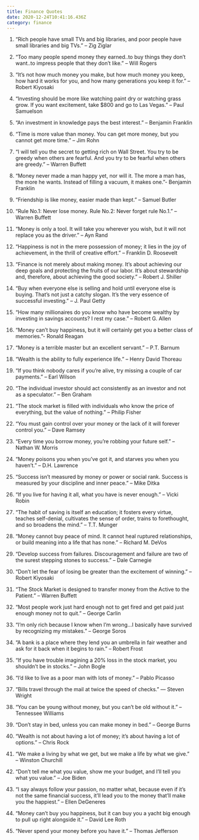 ```yaml
---
title: Finance Quotes
date: 2020-12-24T10:41:16.436Z
category: finance
---
```

1. “Rich people have small TVs and big libraries, and poor people have small libraries and big TVs.” – Zig Ziglar

 2. “Too many people spend money they earned..to buy things they don’t want..to impress people that they don’t like.” – Will Rogers

 3. “It’s not how much money you make, but how much money you keep, how hard it works for you, and how many generations you keep it for.” – Robert Kiyosaki

 4. “Investing should be more like watching paint dry or watching grass grow. If you want excitement, take $800 and go to Las Vegas.” – Paul Samuelson

 5. “An investment in knowledge pays the best interest.” – Benjamin Franklin

 6. “Time is more value than money. You can get more money, but you cannot get more time.” – Jim Rohn

 7. “I will tell you the secret to getting rich on Wall Street. You try to be greedy when others are fearful. And you try to be fearful when others are greedy.” – Warren Buffett

 8. “Money never made a man happy yet, nor will it. The more a man has, the more he wants. Instead of filling a vacuum, it makes one.”- Benjamin Franklin

 9. “Friendship is like money, easier made than kept.” – Samuel Butler

 10. “Rule No.1: Never lose money. Rule No.2: Never forget rule No.1.” – Warren Buffett

 11. “Money is only a tool. It will take you wherever you wish, but it will not replace you as the driver.” – Ayn Rand

 12. “Happiness is not in the mere possession of money; it lies in the joy of achievement, in the thrill of creative effort.” – Franklin D. Roosevelt

 13. “Finance is not merely about making money. It’s about achieving our deep goals and protecting the fruits of our labor. It’s about stewardship and, therefore, about achieving the good society.” – Robert J. Shiller

 14. “Buy when everyone else is selling and hold until everyone else is buying. That’s not just a catchy slogan. It’s the very essence of successful investing.” – J. Paul Getty

 15. “How many millionaires do you know who have become wealthy by investing in savings accounts? I rest my case.” – Robert G. Allen

 16. “Money can’t buy happiness, but it will certainly get you a better class of memories.”- Ronald Reagan

 17. “Money is a terrible master but an excellent servant.” – P.T. Barnum

 18. “Wealth is the ability to fully experience life.” – Henry David Thoreau

 19. “If you think nobody cares if you’re alive, try missing a couple of car payments.” – Earl Wilson

 20. “The individual investor should act consistently as an investor and not as a speculator.” – Ben Graham

 21. “The stock market is filled with individuals who know the price of everything, but the value of nothing.” – Philip Fisher

 22. “You must gain control over your money or the lack of it will forever control you.” – Dave Ramsey

 23. “Every time you borrow money, you’re robbing your future self.” – Nathan W. Morris

 24. “Money poisons you when you’ve got it, and starves you when you haven’t.” – D.H. Lawrence

 25. “Success isn’t measured by money or power or social rank. Success is measured by your discipline and inner peace.” – Mike Ditka

 26. “If you live for having it all, what you have is never enough.” – Vicki Robin

 27. “The habit of saving is itself an education; it fosters every virtue, teaches self-denial, cultivates the sense of order, trains to forethought, and so broadens the mind.” – T.T. Munger

 28. “Money cannot buy peace of mind. It cannot heal ruptured relationships, or build meaning into a life that has none.” – Richard M. DeVos

 29. “Develop success from failures. Discouragement and failure are two of the surest stepping stones to success.” – Dale Carnegie

 30. “Don’t let the fear of losing be greater than the excitement of winning.” – Robert Kiyosaki

 31. “The Stock Market is designed to transfer money from the Active to the Patient.” – Warren Buffett

 32. “Most people work just hard enough not to get fired and get paid just enough money not to quit.” – George Carlin

 33. “I’m only rich because I know when I’m wrong…I basically have survived by recognizing my mistakes.” – George Soros

 34. “A bank is a place where they lend you an umbrella in fair weather and ask for it back when it begins to rain.” – Robert Frost

 35. “If you have trouble imagining a 20% loss in the stock market, you shouldn’t be in stocks.” – John Bogle

 36. “I’d like to live as a poor man with lots of money.” – Pablo Picasso

 37. “Bills travel through the mail at twice the speed of checks.” — Steven Wright

 38. “You can be young without money, but you can’t be old without it.” – Tennessee Williams

 39. “Don’t stay in bed, unless you can make money in bed.” – George Burns

 40. “Wealth is not about having a lot of money; it’s about having a lot of options.” – Chris Rock

 41. “We make a living by what we get, but we make a life by what we give.” – Winston Churchill

 42. “Don’t tell me what you value, show me your budget, and I’ll tell you what you value.” – Joe Biden

 43. “I say always follow your passion, no matter what, because even if it’s not the same financial success, it’ll lead you to the money that’ll make you the happiest.” – Ellen DeGeneres

 44. “Money can’t buy you happiness, but it can buy you a yacht big enough to pull up right alongside it.” – David Lee Roth

 45. “Never spend your money before you have it.” – Thomas Jefferson